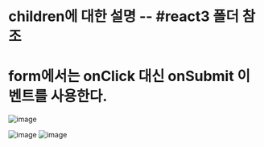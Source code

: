 
# children에 대한 설명 -- #react3 폴더 참조

# form에서는 onClick 대신 onSubmit 이벤트를 사용한다.
![image](https://github.com/sxhyxn/react_basic/assets/129706893/ae40eb8c-b732-4c30-9114-17c218181d5f)

![image](https://github.com/sxhyxn/react_basic/assets/129706893/04fd3554-ee12-40f7-8d27-bb97723cee0d)
![image](https://github.com/sxhyxn/react_basic/assets/129706893/b711ce8d-3c7a-4ac3-a2eb-0a6b3ea9f1eb)
